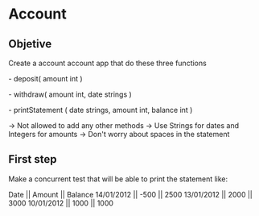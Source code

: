 # Account

## Objetive

Create a account account app that do these three functions

*-* deposit( amount int )

*-* withdraw( amount int, date strings )

*-* printStatement ( date strings, amount int, balance int )

-> Not allowed to add any other methods
-> Use Strings for dates and Integers for amounts
-> Don't worry about spaces in the statement

## First step

Make a concurrent test that will be able to print the statement like:

Date       || Amount || Balance
14/01/2012 || -500   || 2500
13/01/2012 || 2000   || 3000
10/01/2012 || 1000   || 1000